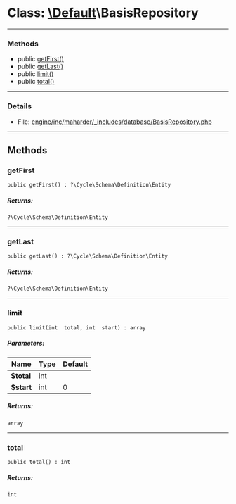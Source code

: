# Class: [\Default](../../packages/Default.md)\BasisRepository


---

### Methods

* public [getFirst()](#method_getFirst)
* public [getLast()](#method_getLast)
* public [limit()](#method_limit)
* public [total()](#method_total)

---

### Details

* File: [engine/inc/maharder/_includes/database/BasisRepository.php](../../engine/inc/maharder/_includes/database/BasisRepository.php)

---

## Methods

<a id="method_getFirst"></a>
### getFirst

```
public getFirst() : ?\Cycle\Schema\Definition\Entity
```

##### Returns:

```
?\Cycle\Schema\Definition\Entity
```

---

<a id="method_getLast"></a>
### getLast

```
public getLast() : ?\Cycle\Schema\Definition\Entity
```

##### Returns:

```
?\Cycle\Schema\Definition\Entity
```

---

<a id="method_limit"></a>
### limit

```
public limit(int  total, int  start) : array
```

##### Parameters:

| Name | Type | Default |
|------|------|---------|
| **$total** | int |  |
| **$start** | int | 0 |

##### Returns:

```
array
```

---

<a id="method_total"></a>
### total

```
public total() : int
```

##### Returns:

```
int
```
